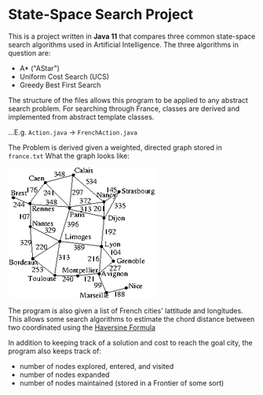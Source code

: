 # State-Space Search Project

This is a project written in **Java 11** that compares three common state-space search algorithms used in Artificial Intelligence. The three algorithms in question are:
- A* ("AStar")
- Uniform Cost Search (UCS)
- Greedy Best First Search

The structure of the files allows this program to be applied to any abstract search problem. For searching through France, classes are derived and implemented from abstract template classes.

...E.g. `Action.java` -> `FrenchAction.java`

The Problem is derived given a weighted, directed graph stored in `france.txt`
What the graph looks like:

<img src="images/france.gif" />

The program is also given a list of French cities' lattitude and longitudes. This allows some search algorithms to estimate the chord distance between two coordinated using the [Haversine Formula](https://en.wikipedia.org/wiki/Haversine_formula)

In addition to keeping track of a solution and cost to reach the goal city, the program also keeps track of:
- number of nodes explored, entered, and visited
- number of nodes expanded
- number of nodes maintained (stored in a Frontier of some sort)
